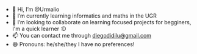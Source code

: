 - 👋 Hi, I’m @Urmalio
- 🌱 I’m currently learning informatics and maths in the UGR
- 💞️ I’m looking to collaborate on learning focused projects for begginers, I'm a quick learner :D
- 📫 You can contact me through diegodidilu@gmail.com
- 😄 Pronouns: he/she/they I have no preferences!

<!---
Si lees esto eres una persona maravillosa 💖
--->
